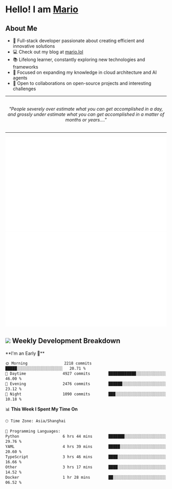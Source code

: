 <h1>Hello! I am <a href="https://github.com/mario1in">Mario</a></h1>

## About Me

- 🔭 Full-stack developer passionate about creating efficient and innovative solutions
- 💻 Check out my blog at [mario.lol](https://mario.lol)
- 📚 Lifelong learner, constantly exploring new technologies and frameworks
- 🌱 Focused on expanding my knowledge in cloud architecture and AI agents
- 🤝 Open to collaborations on open-source projects and interesting challenges

<hr/>
<br/>
<div align="center">
<i>"People severely over estimate what you can get accomplished in a day, and grossly under estimate what you can get accomplished in a matter of months or years...." </i>
</div>
<br/>
<hr/>

![overview](https://raw.githubusercontent.com/mario1in/mario1in/stats-output/generated/overview.svg)
![languages](https://raw.githubusercontent.com/mario1in/mario1in/stats-output/generated/languages.svg)

<h2 align="left">
  <a href="#"><img src="https://emojis.slackmojis.com/emojis/images/1643514062/184/nyancat_big.gif?1643514062" height="30"></a> Weekly Development Breakdown
</h2>
<!--START_SECTION:waka-->
**I'm an Early 🐤** 

```text
🌞 Morning                2218 commits        █████░░░░░░░░░░░░░░░░░░░░   20.71 % 
🌆 Daytime                4927 commits        ████████████░░░░░░░░░░░░░   46.00 % 
🌃 Evening                2476 commits        ██████░░░░░░░░░░░░░░░░░░░   23.12 % 
🌙 Night                  1090 commits        ███░░░░░░░░░░░░░░░░░░░░░░   10.18 % 
```


📊 **This Week I Spent My Time On** 

```text
🕑︎ Time Zone: Asia/Shanghai

💬 Programming Languages: 
Python                   6 hrs 44 mins       ███████░░░░░░░░░░░░░░░░░░   29.76 % 
YAML                     4 hrs 39 mins       █████░░░░░░░░░░░░░░░░░░░░   20.60 % 
TypeScript               3 hrs 46 mins       ████░░░░░░░░░░░░░░░░░░░░░   16.66 % 
Other                    3 hrs 17 mins       ████░░░░░░░░░░░░░░░░░░░░░   14.52 % 
Docker                   1 hr 28 mins        ██░░░░░░░░░░░░░░░░░░░░░░░   06.52 % 
```


<!--END_SECTION:waka-->


